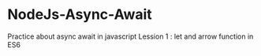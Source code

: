 # NodeJs-Async-Await
Practice about async await in javascript
Lession 1 : let and arrow function in ES6
